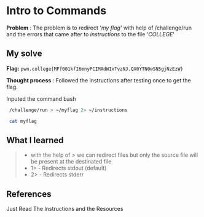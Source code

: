 
# Intro to Commands 

**Problem** : The problem is to redirect '*my flag*' with help of /challenge/run and the errors that came after to *instructions*  to the file '*COLLEGE*'
## My solve

**Flag:** `pwn.college{MFf001kfI6mnyPCIMAdWIxTvzNJ.QX0YTN0wSN5gjNzEzW}`

**Thought process** :   Followed the instructions after testing once to get the flag.

Inputed the command
bash
```bash
 /challenge/run > ~/myflag 2> ~/instructions

 cat myflag 

```


## What I learned
> * with the help of *>* we can redirect files but only the source file will be present at the destinated file
> *  1> - Redirects stdout (default)
> *  2> - Redirects stderr

## References 
Just Read The Instructions and the Resources
